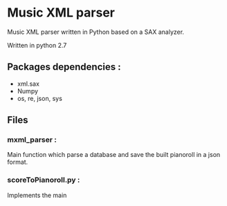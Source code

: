 # Music XML parser

Music XML parser written in Python based on a SAX analyzer.

Written in python 2.7

## Packages dependencies :
- xml.sax
- Numpy
- os, re, json, sys

## Files
### mxml_parser :
Main function which parse a database and save the built pianoroll in a json format.
### scoreToPianoroll.py :
Implements the main
